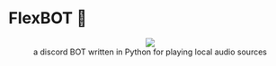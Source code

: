# FlexBOT 💽
<div align=center>
    <image src=https://img.shields.io/github/pipenv/locked/python-version/MarkGotLasagna/FlexBOT?style=plastic><image></br>
    a discord BOT written in Python for playing local audio sources
    

</div>
